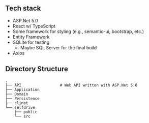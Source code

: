 Tech stack
------
* ASP.Net 5.0
* React w/ TypeScript
* Some framework for styling (e.g., semantic-ui, bootstrap, etc.)
* Entity Framework
* SQLite for testing
    - Maybe SQL Server for the final build
* Axios

Directory Structure
------
    .
    ├── API                 # Web API written with ASP.Net 5.0
    ├── Application         
    ├── Domain              
    ├── Persistence         
    ├── clinet              
    └── selfdrive           
        ├── public          
        └── src              
